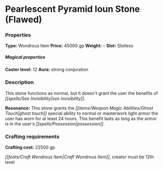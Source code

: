 ﻿---
Title: "Pearlescent Pyramid Ioun Stone (Flawed)"
Type: "Wondrous Item"
Price: "45000 gp"
Weight: "–"
Slot: "Slotless"
Caster level: "12"
Aura: "strong conjuration"
Description: |
  "This stone functions as normal, but it doesn't grant the user the benefits of _see invisibility_.
  **Resonance:** This stone grants the _ghost touch_ special ability to normal or masterwork light armor the user has worn for at least 24 hours. This benefit lasts as long as the armor is in the user's possession."
Crafting cost: "22500 gp"
Sources: "['Pathfinder #125: Tower of the Drowned Dead']"
---

# Pearlescent Pyramid Ioun Stone (Flawed)

### Properties

**Type:** Wondrous Item **Price:** 45000 gp **Weight:** – **Slot:** Slotless

##### Magical properties

**Caster level:** 12 **Aura:** strong conjuration

### Description

This stone functions as normal, but it doesn't grant the user the benefits of _[[spells/See Invisibility|see invisibility]]_.

**Resonance:** This stone grants the _[[items/Weapon Magic Abilities/Ghost Touch|ghost touch]]_ special ability to normal or masterwork light armor the user has worn for at least 24 hours. This benefit lasts as long as the armor is in the user's _[[spells/Possession|possession]]_.

### Crafting requirements

**Crafting cost:** 22500 gp

_[[feats/Craft Wondrous Item|Craft Wondrous Item]]_, creator must be 12th level

